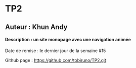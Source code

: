 # TP2

## Auteur : Khun Andy

#### Description : un site monopage avec une navigation animée

Date de remise : le dernier jour de la semaine #15

Github page : https://github.com/tobiruno/TP2.git
